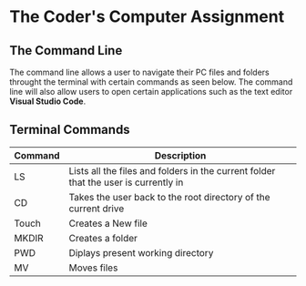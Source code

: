 # The Coder's Computer Assignment

## The Command Line

The command line allows a user to navigate their PC files and folders throught the terminal with certain commands as seen below. The command line will also allow users to open certain applications such as the text editor **Visual Studio Code**.

## Terminal Commands

Command | Description
--- | ---
LS | Lists all the files and folders in the current folder that the user is currently in
CD | Takes the user back to the root directory of the current drive
Touch | Creates a New file
MKDIR | Creates a folder
PWD | Diplays present working directory
MV | Moves files
